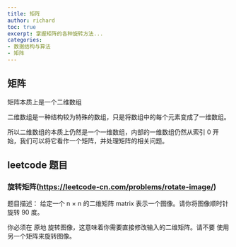 ```yaml
---
title: 矩阵
author: richard
toc: true
excerpt: 掌握矩阵的各种旋转方法...
categories:
- 数据结构与算法
- 矩阵
---
```


## 矩阵

矩阵本质上是一个二维数组

二维数组是一种结构较为特殊的数组，只是将数组中的每个元素变成了一维数组。

所以二维数组的本质上仍然是一个一维数组，内部的一维数组仍然从索引 0 开始，我们可以将它看作一个矩阵，并处理矩阵的相关问题。

## leetcode 题目

### 旋转矩阵(https://leetcode-cn.com/problems/rotate-image/)
题目描述：
给定一个 n × n 的二维矩阵 matrix 表示一个图像。请你将图像顺时针旋转 90 度。

你必须在 原地 旋转图像，这意味着你需要直接修改输入的二维矩阵。请不要 使用另一个矩阵来旋转图像。
